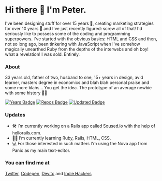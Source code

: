# Hi there 👋 I'm Peter.
I've been designing stuff for over 15 years 🤘, creating marketing strategies for over 10 years 🤙 and I've just recently figured: screw all of that! I'd seriously like to possess some of the coding and programming superpowers. I've started with the obvious basics: HTML and CSS and then, not so long ago, been tinkering with JavaScript when I've somehow magically unearthed Ruby from the depths of the interwebs and oh boy! what a revelation! I was sold. Entirely.

### About
33 years old, father of two, husband to one, 15+ years in design, avid learner, masters degree in economics and blah blah personal praise and some more blahs... You get the idea. The prototype of an average newbie with some history 🤷‍♂️

[![Years Badge](https://badges.pufler.dev/years/stepanekdesign)](https://badges.pufler.dev)
[![Repos Badge](https://badges.pufler.dev/repos/stepanekdesign)](https://badges.pufler.dev)
[![Updated Badge](https://badges.pufler.dev/updated/stepanekdesign/stepanekdesign)](https://badges.pufler.dev)

### Updates
* 🛠 I’m currently working on a Rails app called Soused.io with the help of hellorails.com.
* 👨‍💻 I’m currently learning Ruby, Rails, HTML, CSS.
* 💻 For those interested in such matters I'm using the Nova app from Panic as my main text-editor.

### You can find me at
<a href="https://twitter.com/stepanekp" target=_blank>Twitter</a>, <a href="" target=_blank>Codepen</a>, <a href="https://dev.to/stepanekdesign" target=_blank>Dev.to</a> and <a href="https://www.indiehackers.com/stepanekdesign" target=_blank>Indie Hackers</a>
